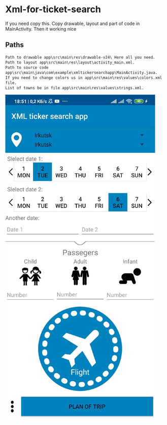 # Xml-for-ticket-search
If you need copy this. Copy drawable, layout and part of code in MainActivity.
Then it working nice
## Paths
```
Path to drawable app\src\main\res\drawable-v24\ Here all you need.
Path to layout app\src\main\res\layout\activity_main.xml.
Path to source code app\src\main\java\com\example\xmltickersearchapp\MainActivity.java.
If you need to change colors us in app\src\main\res\values\colors.xml file.
List of towns be in file app\src\main\res\values\strings.xml.
```
![alt Preview](Preview.jpg)
